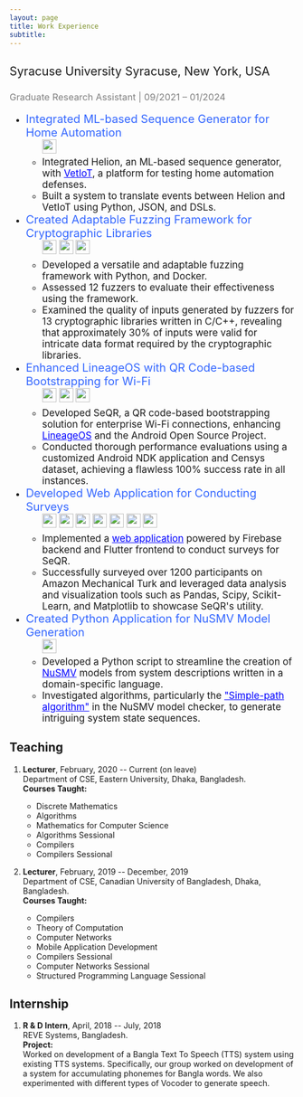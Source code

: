 ```yaml
---
layout: page
title: Work Experience 
subtitle:
---
```


## <span style="font-weight:normal">Syracuse University Syracuse, New York, USA</span>
### <span style="color:#7f7f7f;font-weight:normal">Graduate Research Assistant | 09/2021 – 01/2024</span>

<ul style="font-size: 17px;">
    <li><span style="color: #3366ff; font-size: 20px;">Integrated ML-based Sequence Generator for Home Automation</span>
        <ul style="list-style-type: circle;">
            <div style="margin-bottom:5px">
            <img src="https://img.shields.io/badge/python-3670A0?style=for-the-badge&logo=python&logoColor=ffdd54" height="25"> 
            <!-- <img src="https://img.shields.io/badge/JWT-black?style=for-the-badge&logo=JSON%20web%20tokens"> -->
            <!-- <img src="https://img.shields.io/badge/docker-%230db7ed.svg?style=for-the-badge&logo=docker&logoColor=white"> -->
           </div>
            <li>Integrated Helion, an ML-based sequence generator, with <a target="_blank" href="https://github.com/syne-lab/vetiot/tree/main" style="color:blue">VetIoT</a>, a platform for testing home automation defenses.</li>
            <li>Built a system to translate events between Helion and VetIoT using Python, JSON, and DSLs.</li>
        </ul>
    </li>
    <li><span style="color: #3366ff; font-size: 20px;">Created Adaptable Fuzzing Framework for Cryptographic Libraries</span>
        <ul style="list-style-type: circle;">
        <div style="margin-bottom:5px">
            <img src="https://img.shields.io/badge/python-3670A0?style=for-the-badge&logo=python&logoColor=ffdd54" height="25"> 
            <img src="https://img.shields.io/badge/c++-%2300599C.svg?style=for-the-badge&logo=c%2B%2B&logoColor=white" height="25">
            <img src="https://img.shields.io/badge/docker-%230db7ed.svg?style=for-the-badge&logo=docker&logoColor=white" height="25">
        </div>
            <li>Developed a versatile and adaptable fuzzing framework with Python, and Docker.</li>
            <li>Assessed 12 fuzzers to evaluate their effectiveness using the framework.</li>
            <li>Examined the quality of inputs generated by fuzzers for 13 cryptographic libraries written in C/C++, revealing that approximately 30% of inputs were valid for intricate data format required by the cryptographic libraries.</li>
        </ul>
    </li>
    <li><span style="color: #3366ff; font-size: 20px;">Enhanced LineageOS with QR Code-based Bootstrapping for Wi-Fi</span>
        <ul style="list-style-type: circle;">
            <div style="margin-bottom:5px">
                <img src="https://img.shields.io/badge/Android-3DDC84?style=for-the-badge&logo=android&logoColor=white" height="25"> 
                <img src="https://img.shields.io/badge/java-%23ED8B00.svg?style=for-the-badge&logo=openjdk&logoColor=white" height="25">
                <img src="https://img.shields.io/badge/c++-%2300599C.svg?style=for-the-badge&logo=c%2B%2B&logoColor=white" height="25">
            </div>
            <li>Developed SeQR, a QR code-based bootstrapping solution for enterprise Wi-Fi connections, enhancing <a href="https://lineageos.org/" target="_blank" style="color:blue">LineageOS</a> and the Android Open Source Project.</li>
            <li>Conducted thorough performance evaluations using a customized Android NDK application and Censys dataset, achieving a flawless 100% success rate in all instances.</li>
        </ul>
    </li>
    <li><span style="color: #3366ff; font-size: 20px;">Developed Web Application for Conducting Surveys</span>
        <ul style="list-style-type: circle;">
        <div style="margin-bottom:5px">
        <img src="https://img.shields.io/badge/Flutter-%2302569B.svg?style=for-the-badge&logo=Flutter&logoColor=white" height="25">
        <img src="https://img.shields.io/badge/Firebase-039BE5?style=for-the-badge&logo=Firebase&logoColor=white" height="25">
        <img src="https://img.shields.io/badge/AWS-%23FF9900.svg?style=for-the-badge&logo=amazon-aws&logoColor=white" height="25">
        <img src="https://img.shields.io/badge/python-3670A0?style=for-the-badge&logo=python&logoColor=ffdd54" height="25">
        <img src="https://img.shields.io/badge/pandas-%23150458.svg?style=for-the-badge&logo=pandas&logoColor=white" height="25">
        <img src="https://img.shields.io/badge/SciPy-%230C55A5.svg?style=for-the-badge&logo=scipy&logoColor=%white" height="25">
        <img src="https://img.shields.io/badge/scikit--learn-%23F7931E.svg?style=for-the-badge&logo=scikit-learn&logoColor=white" height="25">
        </div>
            <li>Implemented a <a href="https://wifi-phase-2-survey-app.web.app" target="_blank" style="color:blue">web application</a> powered by Firebase backend and Flutter frontend to conduct surveys for SeQR.</li>
            <li>Successfully surveyed over 1200 participants on Amazon Mechanical Turk and leveraged data analysis and visualization tools such as Pandas, Scipy, Scikit-Learn, and Matplotlib to showcase SeQR's utility.</li>
        </ul>
    </li>
    <li><span style="color: #3366ff; font-size: 20px;">Created Python Application for NuSMV Model Generation</span>
        <ul style="list-style-type: circle;">
            <div style="margin-bottom:5px">
                <img src="https://img.shields.io/badge/python-3670A0?style=for-the-badge&logo=python&logoColor=ffdd54" height="25">
            </div>
            <li>Developed a Python script to streamline the creation of <a href="https://nusmv.fbk.eu/" style="color:blue" target="_blank">NuSMV</a> models from system descriptions written in a domain-specific language.</li>
            <li>Investigated algorithms, particularly the <a target="_blank" href="https://networkx.org/documentation/networkx-1.10/reference/generated/networkx.algorithms.simple_paths.all_simple_paths.html" style="color:blue">"Simple-path algorithm"</a> in the NuSMV model checker, to generate intriguing system state sequences.</li>
        </ul>
    </li>
</ul>


## Teaching  
1. **Lecturer**, February, 2020 -- Current (on leave)  
   Department of CSE, Eastern University, Dhaka, Bangladesh.  
   **Courses Taught:**  
      + Discrete Mathematics
      + Algorithms
      + Mathematics for Computer Science
      + Algorithms Sessional
      + Compilers
      + Compilers Sessional

2. **Lecturer**, February, 2019 -- December, 2019  
   Department of CSE, Canadian University of Bangladesh, Dhaka, Bangladesh.  
   **Courses Taught:**  
      + Compilers  
      + Theory of Computation
      + Computer Networks
      + Mobile Application Development
      + Compilers Sessional
      + Computer Networks Sessional
      + Structured Programming Language Sessional

<!--     
3. **Private Tutor**, July, 2014 -- December, 2018  
   **Courses Taught:**  
      + Undergraduate C/C++
      + Undergraduate Java 
      + Undergraduate Android Development
      + HSC Physics 
      + HSC Chemistry
      + HSC Mathematics
      + SSC Physics
      + SSC Chemistry
      + SSC Mathematics
      + SSC Higher Mathematics   -->

## Internship  

1. **R & D Intern**, April, 2018 -- July, 2018  
   REVE Systems, Bangladesh.  
   **Project:**  
   Worked on development of a Bangla Text To Speech (TTS) system using existing TTS systems.
   Specifically, our group worked on development of a system for accumulating phonemes for 
   Bangla words. We also experimented with different types of Vocoder to generate speech.